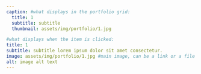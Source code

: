 ```yaml
---
caption: #what displays in the portfolio grid:
  title: 1
  subtitle: subtitle
  thumbnail: assets/img/portfolio/1.jpg

#what displays when the item is clicked:
title: 1
subtitle: subtitle lorem ipsum dolor sit amet consectetur.
image: assets/img/portfolio/1.jpg #main image, can be a link or a file in assets/img/portfolio
alt: image alt text
---
```


